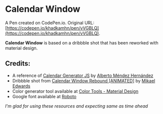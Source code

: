 # Calendar Window

A Pen created on CodePen.io. Original URL: [https://codepen.io/khadkamhn/pen/vVGBLQ](https://codepen.io/khadkamhn/pen/vVGBLQ).

**Calendar Window** is based on a dribbble shot that has been reworked with material design.

Credits:
---------------
<ul>
<li>A reference of <a href="https://codepen.io/alberss/pen/GZoaMN" target="_blank">Calendar Generator JS</a> by <a href="https://codepen.io/alberss" target="_blank">Alberto Méndez Hernández</a></li>
<li>Dribbble shot from <a href="https://dribbble.com/shots/1057157-Calendar-Window-Rebound-ANIMATED" target="_blank">Calendar Window Rebound [ANIMATED]</a> by <a href="https://dribbble.com/mikaeledwards" target="_blank">Mikael Edwards</a></li>
<li>Color generator tool available at <a href="https://material.io/tools/color/" target="_blank">Color Tools - Material Design</a></li>
<li>Google font available at <a href="http://www.google.com/fonts/specimen/Roboto" target="_blank">Roboto</a></li>
</ul>

<em>I'm glad for using these resources and expecting same as time ahead</em>
